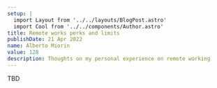 ```yaml
---
setup: |
  import Layout from '../../layouts/BlogPost.astro'
  import Cool from '../../components/Author.astro'
title: Remote works perks and limits
publishDate: 21 Apr 2022
name: Alberto Miorin
value: 128
description: Thoughts on my personal experience on remote working
---
```

TBD

